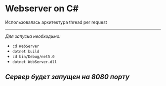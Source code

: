 # Webserver on C#
Использовалась архитектура thread per request
***
*Для запуска необходимо:*
* `cd WebServer`
* `dotnet build`
* `cd bin/Debug/net5.0`
* `dotnet WebServer.dll`
## *Сервер будет запущен на 8080 порту*
